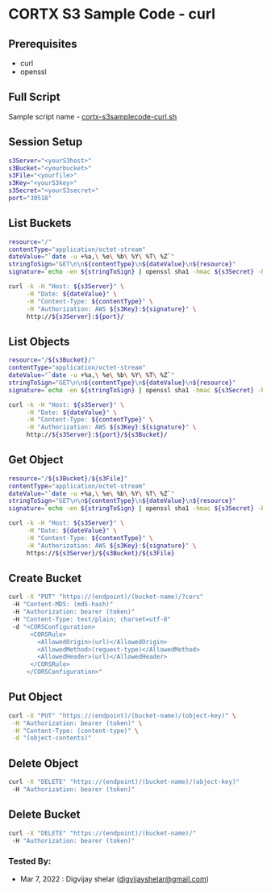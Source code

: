 CORTX S3 Sample Code - curl
==============================

Prerequisites
---------------------
* curl
* openssl

Full Script
---------------------
Sample script name - [cortx-s3samplecode-curl.sh](cortx-s3samplecode-curl.sh)

Session  Setup
---------------------
```sh
s3Server="<yourS3host>"
s3Bucket="<yourbucket>"
s3File="<yourfile>"
s3Key="<yourS3key>"
s3Secret="<yourS3secret>"
port="30518"
```

List Buckets
---------------------
```sh
resource="/"
contentType="application/octet-stream"
dateValue="`date -u +%a,\ %e\ %b\ %Y\ %T\ %Z`"
stringToSign="GET\n\n${contentType}\n${dateValue}\n${resource}"
signature=`echo -en ${stringToSign} | openssl sha1 -hmac ${s3Secret} -binary | base64`

curl -k -H "Host: ${s3Server}" \
     -H "Date: ${dateValue}" \
     -H "Content-Type: ${contentType}" \
     -H "Authorization: AWS ${s3Key}:${signature}" \
     http://${s3Server}:${port}/
```

List Objects
---------------------
```sh
resource="/${s3Bucket}/"
contentType="application/octet-stream"
dateValue="`date -u +%a,\ %e\ %b\ %Y\ %T\ %Z`"
stringToSign="GET\n\n${contentType}\n${dateValue}\n${resource}"
signature=`echo -en ${stringToSign} | openssl sha1 -hmac ${s3Secret} -binary | base64`

curl -k -H "Host: ${s3Server}" \
     -H "Date: ${dateValue}" \
     -H "Content-Type: ${contentType}" \
     -H "Authorization: AWS ${s3Key}:${signature}" \
     http://${s3Server}:${port}/${s3Bucket}/
```

Get Object
---------------------
```sh
resource="/${s3Bucket}/${s3File}"
contentType="application/octet-stream"
dateValue="`date -u +%a,\ %e\ %b\ %Y\ %T\ %Z`"
stringToSign="GET\n\n${contentType}\n${dateValue}\n${resource}"
signature=`echo -en ${stringToSign} | openssl sha1 -hmac ${s3Secret} -binary | base64`

curl -k -H "Host: ${s3Server}" \
     -H "Date: ${dateValue}" \
     -H "Content-Type: ${contentType}" \
     -H "Authorization: AWS ${s3Key}:${signature}" \
     https://${s3Server}/${s3Bucket}/${s3File}
```

Create Bucket
---------------------
```sh
curl -X "PUT" "https://(endpoint)/(bucket-name)/?cors"
 -H "Content-MD5: (md5-hash)"
 -H "Authorization: bearer (token)"
 -H "Content-Type: text/plain; charset=utf-8"
 -d "<CORSConfiguration>
      <CORSRule>
        <AllowedOrigin>(url)</AllowedOrigin>
        <AllowedMethod>(request-type)</AllowedMethod>
        <AllowedHeader>(url)</AllowedHeader>
      </CORSRule>
     </CORSConfiguration>"
```

Put Object
---------------------
```sh
curl -X "PUT" "https://(endpoint)/(bucket-name)/(object-key)" \
 -H "Authorization: bearer (token)" \
 -H "Content-Type: (content-type)" \
 -d "(object-contents)"
```

Delete Object
---------------------
```sh
curl -X "DELETE" "https://(endpoint)/(bucket-name)/(object-key)"
 -H "Authorization: bearer (token)"
```

Delete Bucket
---------------------
```sh
curl -X "DELETE" "https://(endpoint)/(bucket-name)/"
 -H "Authorization: bearer (token)"
```

### Tested By:
* Mar 7, 2022 :
 Digvijay shelar (digvijayshelar@gmail.com)
